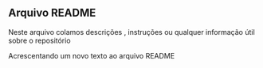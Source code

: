 ## **Arquivo README**

Neste arquivo colamos descrições , instruções ou qualquer
informação útil sobre o repositório

Acrescentando um novo texto ao arquivo README